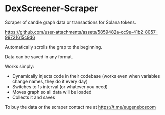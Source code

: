 # DexScreener-Scraper

Scraper of candle graph data or transactions for Solana tokens.

https://github.com/user-attachments/assets/5859482a-cc9e-41b2-8057-99721615c9d6

Automatically scrolls the grap to the beginning.

Data can be saved in any format.

Works simply:
- Dynamically injects code in their codebase (works even when variables change names, they do it every day)
- Switches to 1s interval (or whatever you need)
- Moves graph so all data will be loaded
- Collects it and saves

To buy the data or the scraper contact me at https://t.me/eugeneboscom
